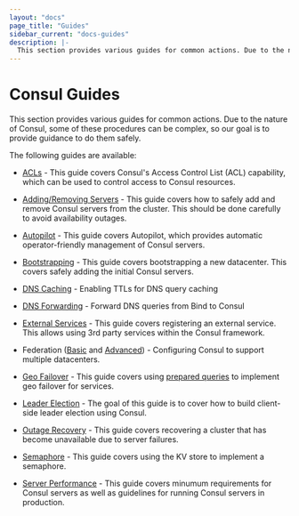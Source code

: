 ```yaml
---
layout: "docs"
page_title: "Guides"
sidebar_current: "docs-guides"
description: |-
  This section provides various guides for common actions. Due to the nature of Consul, some of these procedures can be complex, so our goal is to provide guidance to do them safely.
---
```


# Consul Guides

This section provides various guides for common actions. Due to the nature
of Consul, some of these procedures can be complex, so our goal is to provide
guidance to do them safely.

The following guides are available:

* [ACLs](/docs/guides/acl.html) - This guide covers Consul's Access Control List (ACL) capability, which can be used to control access to Consul resources.

* [Adding/Removing Servers](/docs/guides/servers.html) - This guide covers how to safely add and remove Consul servers from the cluster. This should be done carefully to avoid availability outages.

* [Autopilot](/docs/guides/autopilot.html) - This guide covers Autopilot, which provides automatic operator-friendly management of Consul servers.

* [Bootstrapping](/docs/guides/bootstrapping.html) - This guide covers bootstrapping a new datacenter. This covers safely adding the initial Consul servers.

* [DNS Caching](/docs/guides/dns-cache.html) - Enabling TTLs for DNS query caching

* [DNS Forwarding](/docs/guides/forwarding.html) - Forward DNS queries from Bind to Consul

* [External Services](/docs/guides/external.html) - This guide covers registering an external service. This allows using 3rd party services within the Consul framework.

* Federation ([Basic](/docs/guides/datacenters.html) and [Advanced](/docs/guides/areas.html)) - Configuring Consul to support multiple datacenters.

* [Geo Failover](/docs/guides/geo-failover.html) - This guide covers using [prepared queries](/api/query.html) to implement geo failover for services.

* [Leader Election](/docs/guides/leader-election.html) - The goal of this guide is to cover how to build client-side leader election using Consul.

* [Outage Recovery](/docs/guides/outage.html) - This guide covers recovering a cluster that has become unavailable due to server failures.

* [Semaphore](/docs/guides/semaphore.html) - This guide covers using the KV store to implement a semaphore.

* [Server Performance](/docs/guides/performance.html) - This guide covers minumum requirements for Consul servers as well as guidelines for running Consul servers in production.

